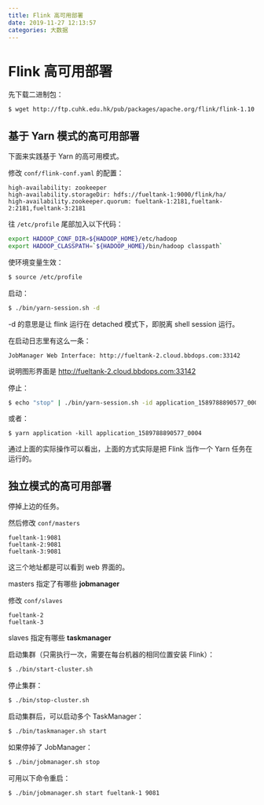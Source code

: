 ```yaml
---
title: Flink 高可用部署
date: 2019-11-27 12:13:57
categories: 大数据
---
```


# Flink 高可用部署

先下载二进制包：

```bash
$ wget http://ftp.cuhk.edu.hk/pub/packages/apache.org/flink/flink-1.10.1/flink-1.10.1-bin-scala_2.12.tgz
```



## 基于 Yarn 模式的高可用部署

下面来实践基于 Yarn 的高可用模式。

修改 `conf/flink-conf.yaml` 的配置：

````
high-availability: zookeeper
high-availability.storageDir: hdfs://fueltank-1:9000/flink/ha/
high-availability.zookeeper.quorum: fueltank-1:2181,fueltank-2:2181,fueltank-3:2181
````

往 `/etc/profile` 尾部加入以下代码：

```bash
export HADOOP_CONF_DIR=${HADOOP_HOME}/etc/hadoop
export HADOOP_CLASSPATH=`${HADOOP_HOME}/bin/hadoop classpath`
```

使环境变量生效：

```bash
$ source /etc/profile
```

启动：

````bash
$ ./bin/yarn-session.sh -d
````

-d 的意思是让 flink 运行在 detached 模式下，即脱离 shell session 运行。

在启动日志里有这么一条：

```
JobManager Web Interface: http://fueltank-2.cloud.bbdops.com:33142
```

说明图形界面是 http://fueltank-2.cloud.bbdops.com:33142

停止：

```bash
$ echo "stop" | ./bin/yarn-session.sh -id application_1589788890577_0004
```

或者：

```
$ yarn application -kill application_1589788890577_0004
```



通过上面的实际操作可以看出，上面的方式实际是把 Flink 当作一个 Yarn 任务在运行的。





## 独立模式的高可用部署

停掉上边的任务。

然后修改 `conf/masters`

```
fueltank-1:9081
fueltank-2:9081
fueltank-3:9081
```

这三个地址都是可以看到 web 界面的。

masters 指定了有哪些 **jobmanager**

修改 `conf/slaves`

```
fueltank-2
fueltank-3
```

slaves 指定有哪些 **taskmanager**



启动集群（只需执行一次，需要在每台机器的相同位置安装 Flink）：

```bash
$ ./bin/start-cluster.sh
```

停止集群：

```bash
$ ./bin/stop-cluster.sh 
```

启动集群后，可以启动多个 TaskManager：

```bash
$ ./bin/taskmanager.sh start
```

如果停掉了 JobManager：

```bash
$ ./bin/jobmanager.sh stop
```

可用以下命令重启：

```bash
$ ./bin/jobmanager.sh start fueltank-1 9081
```











